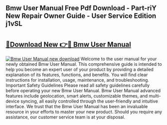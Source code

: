 ## Bmw User Manual Free Pdf Download - Part-riY New Repair Owner Guide - User Service Edition j1vSL

# <h2><a href="http://bc16809.oget.top/?id=Bmw+User+Manual">🔗Download New 👉🔴 Bmw User Manual</a></h2>

[![Bmw User Manual new download](https://i.imgur.com/5g1atiW.png)](http://bc16809.oget.top/?id=Bmw+User+Manual)
Welcome to the user manual for your newly obtained Bmw User Manual. This comprehensive guide is intended to help you become an expert user of your product by providing a detailed explanation of its features, functions, and benefits. You will find clear instructions for installation, usage, maintenance, and troubleshooting. Important Safety Guidelines Please read all safety guidelines carefully before operating your new Bmw User Manual. Bmw User Manual advanced features include geolocation, smart alerts, customizable themes, and multi-device syncing, all easily controlled through the user-friendly and intuitive interface. We trust that the Bmw User Manual has been an invaluable resource in your efforts to master your new product. Should you require any assistance, our customer service team is at your disposal.
